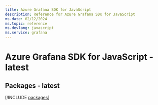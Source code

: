```yaml
---
title: Azure Grafana SDK for JavaScript
description: Reference for Azure Grafana SDK for JavaScript
ms.date: 02/12/2024
ms.topic: reference
ms.devlang: javascript
ms.service: grafana
---
```

# Azure Grafana SDK for JavaScript - latest
## Packages - latest
[!INCLUDE [packages](grafana-index.md)]
